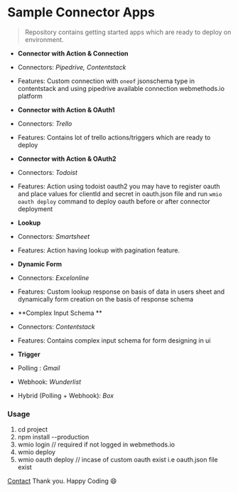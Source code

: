 # Sample Connector Apps

> Repository contains getting started apps which are ready to deploy on environment.


 - **Connector with Action & Connection**
 - Connectors: *Pipedrive, Contentstack*
 - Features: Custom connection with ```oneof``` jsonschema type in contentstack and using pipedrive available connection webmethods.io platform
 
 - **Connector with Action & OAuth1**
 - Connectors: *Trello*
 - Features: Contains lot of trello actions/triggers which are ready to deploy
 
 
 - **Connector with Action & OAuth2**
 - Connectors: *Todoist*
 - Features: Action using todoist oauth2 you may have to register oauth and place values for clientId and secret in oauth.json file and run ```wmio oauth deploy``` command to deploy oauth before or after connector deployment
 
 
 - **Lookup**
 - Connectors: *Smartsheet*
 - Features: Action having lookup with pagination feature.
 
 - **Dynamic Form**
 - Connectors: *Excelonline*
 - Features: Custom lookup response on basis of data in users sheet and dynamically form creation on the basis of response schema
 
 - **Complex Input Schema **
 - Connectors:  *Contentstack*
 - Features: Contains complex input schema for form designing in ui
 
 - **Trigger**
 - Polling : *Gmail*
 - Webhook: *Wunderlist*
 - Hybrid (Polling + Webhook): *Box*  


### Usage

 1. cd project
 2. npm install --production
 3. wmio login  // required if not logged in webmethods.io
 4. wmio deploy
 5. wmio oauth deploy // incase of custom oauth exist i.e oauth.json file exist

[Contact](mailto:kailash.yogeshwar@softwareag.com)
Thank you. Happy Coding :smile:

